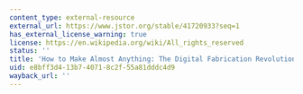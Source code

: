 ```yaml
---
content_type: external-resource
external_url: https://www.jstor.org/stable/41720933?seq=1
has_external_license_warning: true
license: https://en.wikipedia.org/wiki/All_rights_reserved
status: ''
title: 'How to Make Almost Anything: The Digital Fabrication Revolution'
uid: e8bff3d4-13b7-4071-8c2f-55a81dddc4d9
wayback_url: ''
---
```

